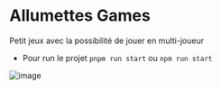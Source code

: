 # Allumettes Games

Petit jeux avec la possibilité de jouer en multi-joueur

- Pour run le projet `pnpm run start` ou `npm run start`

![image](/public/exemple/Capture%20d’écran%202025-03-05%20à%2011.57.44.png)